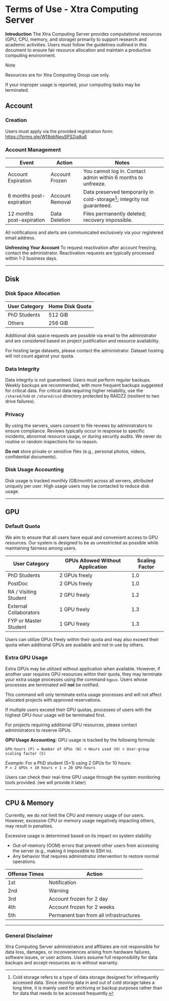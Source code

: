 # Terms of Use - Xtra Computing Server

**Introduction**
The Xtra Computing Server provides computational resources (GPU, CPU, memory, and storage) primarily to support research and academic activities. Users must follow the guidelines outlined in this document to ensure fair resource allocation and maintain a productive computing environment.

> [!NOTE]  
> Resources are for Xtra Computing Group use only.
> 
> If your improper usage is reported, your computing tasks may be terminated.


## Account

### Creation

Users must apply via the provided registration form: https://forms.gle/Wf8qbNeuSPS2ia8u6

### Account Management

| Event              | Action                 | Notes                                                    |
|--------------------|------------------------|----------------------------------------------------------|
| Account Expiration | Account Frozen         | You cannot log in. Contact admin within 6 months to unfreeze. |
| 6 months post-expiration | Account Removal | Data preserved temporarily in cold-storage[^1]; integrity not guaranteed. |
| 12 months post-expiration | Data Deletion | Files permanently deleted; recovery impossible.         |

[^1]: Cold storage refers to a type of data storage designed for infrequently accessed data. Since moving data in and out of cold storage takes a long time, it is mainly used for archiving or backup purposes rather than for data that needs to be accessed frequently.

All notifications and alerts are communicated exclusively via your registered email address.

**Unfreezing Your Account**
To request reactivation after account freezing, contact the administrator. Reactivation requests are typically processed within 1-2 business days.

---

## Disk

### **Disk Space Allocation**

| User Category          | Home Disk Quota |
|------------------------|-----------------|
| PhD Students           | 512 GiB         |
| Others | 256 GiB         |



Additional disk space requests are possible via email to the administrator and are considered based on project justification and resource availability.

For hosting large datasets, please contact the administrator. Dataset hosting will not count against your quota.

### **Data Integrity**

Data integrity is not guaranteed. Users must perform regular backups. Weekly backups are recommended, with more frequent backups suggested for critical data. For critical data requiring higher reliability, use the `/shared/hdd` or `/shared/ssd` directory protected by RAIDZ2 (resilient to two drive failures).

### **Privacy**

By using the servers, users consent to file reviews by administrators to ensure compliance. Reviews typically occur in response to specific incidents, abnormal resource usage, or during security audits. We never do routine or random inspections for no reason.

**Do not** store private or sensitive files (e.g., personal photos, videos, confidential documents).

### **Disk Usage Accounting**

Disk usage is tracked monthly (GB/month) across all servers, attributed uniquely per user. High usage users may be contacted to reduce disk usage. 

---

## GPU

### Default Quota

We aim to ensure that all users have equal and convenient access to GPU resources. Our system is designed to be as unrestricted as possible while maintaining fairness among users.

| User Category          | GPUs Allowed Without Application | Scaling Factor |
|------------------------|----------------------------------|-----|
| PhD Students           | 2 GPUs freely                    | 1.0 |
| PostDoc           | 2 GPUs freely                    | 1.0 |
| RA / Visiting Student | 2 GPU freely                | 1.2 |
| External Collaborators | 1 GPU freely                | 1.3 |
| FYP or Master Student | 1 GPU freely                | 1.3 |

Users can utilize GPUs freely within their quota and may also exceed their quota when additional GPUs are available and not in use by others.

### Extra GPU Usage

Extra GPUs may be utilized without application when available. However, if another user requires GPU resources within their quota, they may terminate your extra usage processes using the command `kgpus`. Users whose processes are terminated will **not** be notified.

This command will only terminate extra usage processes and will not affect allocated projects with approved reservations.

If multiple users exceed their GPU quotas, processes of users with the highest GPU-hour usage will be terminated first.

For projects requiring additional GPU resources, please contact administrators to reserve GPUs.

**GPU Usage Accounting:** GPU usage is tracked by the following formula:

`GPU-hours (P) = Number of GPUs (N) × Hours used (H) × User-group scaling factor (S)`

*Example*: For a PhD student (S=1) using 2 GPUs for 10 hours:  
`P = 2 GPUs × 10 hours × 1 = 20 GPU-hours`

Users can check their real-time GPU usage through the system monitoring tools provided. (we will provide it later)

---

## CPU & Memory

Currently, we do not limit the CPU and memory usage of our users. However, excessive CPU or memory usage negatively impacting others, may result in penalties.

Excessive usage is determined based on its impact on system stability

- Out-of-memory (OOM) errors that prevent other users from accessing the server (e.g., making it impossible to SSH in).
- Any behavior that requires administrator intervention to restore normal operations.

| Offense Times | Action                                |
|---------------|---------------------------------------|
| 1st           | Notification                          |
| 2nd           | Warning                               |
| 3rd           | Account frozen for 2 day              |
| 4th           | Account frozen for 2 weeks            |
| 5th           | Permanent ban from all infrastructures|

---

### General Disclaimer

Xtra Computing Server administrators and affiliates are not responsible for data loss, damages, or inconveniences arising from hardware failures, software issues, or user actions. Users assume full responsibility for data backups and accept resources as-is without warranty.

